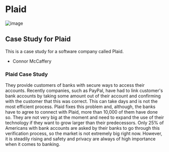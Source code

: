 # Plaid
![image](https://www.aloi.io/wp-content/uploads/2019/09/api-visual.png)
## Case Study for Plaid
This is a case study for a software company called Plaid.
* Connor McCaffery
### Plaid Case Study
They provide customers of banks with secure ways to access their accounts. Recently companies, such as PayPal, have had to link customer's bank accounts by taking some amount out of their account and confirming with the customer that this was correct. This can take days and is not the most efficient process. Plaid fixes this problem and, although, the banks have to agree to connect with Plaid, more than 10,000 of them have done so. They are not very big at the moment and need to expand the use of their technology if they want to grow larger than their predecessors. Only 25% of Americans with bank accounts are asked by their banks to go through this verification process, so the market is not extremely big right now. However, it is steadily rising and safety and privacy are always of high importance when it comes to banking.


